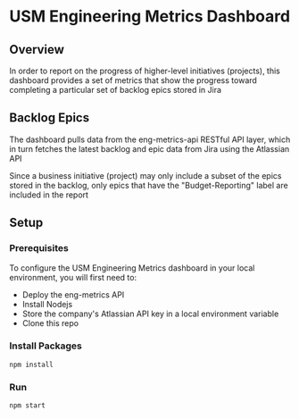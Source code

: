 # USM Engineering Metrics Dashboard

## Overview

In order to report on the progress of higher-level initiatives (projects), this dashboard provides a set of metrics that show the progress toward completing a particular set of backlog epics stored in Jira

## Backlog Epics

The dashboard pulls data from the eng-metrics-api RESTful API layer, which in turn fetches the latest backlog and epic data from Jira using the Atlassian API

Since a business initiative (project) may only include a subset of the epics stored in the backlog, only epics that have the "Budget-Reporting" label are included in the report

## Setup

### Prerequisites

To configure the USM Engineering Metrics dashboard in your local environment, you will first need to:
* Deploy the eng-metrics API
* Install Nodejs
* Store the company's Atlassian API key in a local environment variable
* Clone this repo

### Install Packages
```
npm install
```

### Run
```
npm start
```
